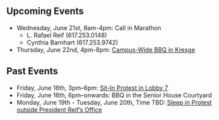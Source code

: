 ## Upcoming Events
- Wednesday, June 21st, 8am-4pm: Call in Marathon 
    * L. Rafael Reif (617.253.0148) 
    * Cynthia Barnhart (617.253.9742)
- Thursday, June 22nd, 4pm-8pm: [Campus-Wide BBQ in Kresge](https://www.facebook.com/events/1775745082736092/)
## Past Events
- Friday, June 16th, 3pm–6pm: [Sit-In Protest in Lobby 7](https://www.facebook.com/events/1164534237025672/?active_tab=about)
- Friday, June 16th, 6pm–onwards: BBQ in the Senior House Courtyard
- Monday, June 19th - Tuesday, June 20th, Time TBD: [Sleep in Protest outside President Reif’s Office](https://www.facebook.com/events/978585882283436/?active_tab=about)
